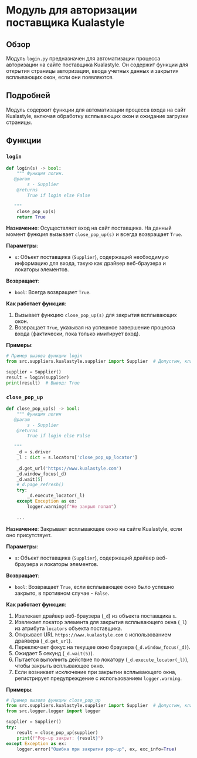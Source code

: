 # Модуль для авторизации поставщика Kualastyle

## Обзор

Модуль `login.py` предназначен для автоматизации процесса авторизации на сайте поставщика Kualastyle. Он содержит функции для открытия страницы авторизации, ввода учетных данных и закрытия всплывающих окон, если они появляются.

## Подробней

Модуль содержит функции для автоматизации процесса входа на сайт Kualastyle, включая обработку всплывающих окон и ожидание загрузки страницы.

## Функции

### `login`

```python
def login(s) -> bool:
    """ Функция логин. 
   @param
        s - Supplier
    @returns
        True if login else False

   """
    close_pop_up(s)
    return True
```

**Назначение**:
Осуществляет вход на сайт поставщика. На данный момент функция вызывает `close_pop_up(s)` и всегда возвращает `True`.

**Параметры**:
- `s`: Объект поставщика (`Supplier`), содержащий необходимую информацию для входа, такую как драйвер веб-браузера и локаторы элементов.

**Возвращает**:
- `bool`: Всегда возвращает `True`.

**Как работает функция**:
1. Вызывает функцию `close_pop_up(s)` для закрытия всплывающих окон.
2. Возвращает `True`, указывая на успешное завершение процесса входа (фактически, пока только имитирует вход).

**Примеры**:

```python
# Пример вызова функции login
from src.suppliers.kualastyle.supplier import Supplier  # Допустим, класс Supplier находится здесь

supplier = Supplier()
result = login(supplier)
print(result)  # Вывод: True
```

### `close_pop_up`

```python
def close_pop_up(s) -> bool:
    """ Функция логин
   @param
        s - Supplier
    @returns
        True if login else False

   """
    _d = s.driver
    _l : dict = s.locators['close_pop_up_locator']
    
    _d.get_url('https://www.kualastyle.com')
    _d.window_focus(_d)
    _d.wait(5)
    #_d.page_refresh()
    try:
        _d.execute_locator(_l)
    except Exception as ex:
        logger.warning(f"Не закрыл попап")
    
    ...
```

**Назначение**:
Закрывает всплывающее окно на сайте Kualastyle, если оно присутствует.

**Параметры**:
- `s`: Объект поставщика (`Supplier`), содержащий драйвер веб-браузера и локаторы элементов.

**Возвращает**:
- `bool`: Возвращает `True`, если всплывающее окно было успешно закрыто, в противном случае - `False`.

**Как работает функция**:
1. Извлекает драйвер веб-браузера (`_d`) из объекта поставщика `s`.
2. Извлекает локатор элемента для закрытия всплывающего окна (`_l`) из атрибута `locators` объекта поставщика.
3. Открывает URL `https://www.kualastyle.com` с использованием драйвера (`_d.get_url`).
4. Переключает фокус на текущее окно браузера (`_d.window_focus(_d)`).
5. Ожидает 5 секунд (`_d.wait(5)`).
6. Пытается выполнить действие по локатору (`_d.execute_locator(_l)`), чтобы закрыть всплывающее окно.
7. Если возникает исключение при закрытии всплывающего окна, регистрирует предупреждение с использованием `logger.warning`.

**Примеры**:

```python
# Пример вызова функции close_pop_up
from src.suppliers.kualastyle.supplier import Supplier  # Допустим, класс Supplier находится здесь
from src.logger.logger import logger

supplier = Supplier()
try:
    result = close_pop_up(supplier)
    print(f"Pop-up закрыт: {result}")
except Exception as ex:
    logger.error("Ошибка при закрытии pop-up", ex, exc_info=True)